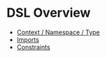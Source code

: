 DSL Overview
============

* [Context / Namespace / Type](basics)
* [Imports](imports)
* [Constraints](constraints)
